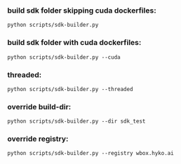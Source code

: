 ### build sdk folder skipping cuda dockerfiles:
    python scripts/sdk-builder.py

### build sdk folder with cuda dockerfiles: 
    python scripts/sdk-builder.py --cuda

### threaded:
    python scripts/sdk-builder.py --threaded

### override build-dir:
    python scripts/sdk-builder.py --dir sdk_test

### override registry:
    python scripts/sdk-builder.py --registry wbox.hyko.ai
    